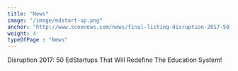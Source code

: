 ```yaml
---
title: "News"
image: "/image/edstart-up.png"
anchor: "http://www.scoonews.com/news/final-listing-disruption-2017-50-edstartups-that-will-redefine-the-education-system-in-india-1563"  
weight: 4
typeOfPage : "News"
---
```


<p>Disruption 2017: 50 EdStartups That Will Redefine The Education System!</p>
